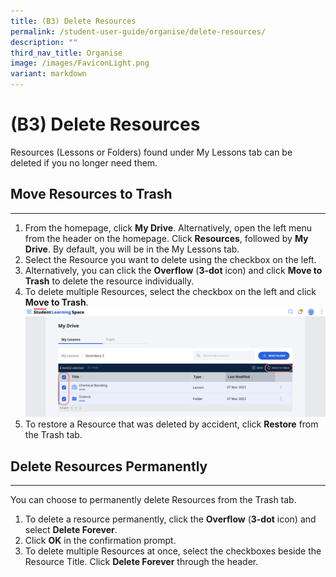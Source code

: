 ```yaml
---
title: (B3) Delete Resources
permalink: /student-user-guide/organise/delete-resources/
description: ""
third_nav_title: Organise
image: /images/FaviconLight.png
variant: markdown
---
```

<h1>(B3) Delete Resources</h1>
<p>Resources (Lessons or Folders) found under My Lessons tab can be deleted if you no longer need them.</p>
		
<h2>Move Resources to Trash</h2>
<hr>
<ol>
  <li>From the homepage, click <strong>My Drive</strong>. Alternatively, open the left menu from the header on the homepage. Click <strong>Resources</strong>, followed by <strong>My Drive</strong>. By default, you will be in the My Lessons tab.</li>
  <li>Select the Resource you want to delete using the checkbox on the left.</li>
  <li>Alternatively, you can click the <strong>Overflow</strong> (<strong>3-dot</strong> icon) and click <strong>Move to Trash</strong> to delete the resource individually.</li>
  <li>To delete multiple Resources, select the checkbox on the left and click <strong>Move to Trash</strong>.</li>
<img src="/images/1Student/O-MoveToTrash.png" alt="Delete Resources #1">
  <li>To restore a Resource that was deleted by accident, click <strong>Restore</strong> from the Trash tab.</li>
</ol>

<h2>Delete Resources Permanently</h2>
<hr>
<p>You can choose to permanently delete Resources from the&nbsp;Trash&nbsp;tab.</p>
<ol>
  <li>To delete a resource permanently, click the <strong>Overflow</strong> (<strong>3-dot</strong> icon) and select <strong>Delete Forever</strong>.</li>
  <li>Click <strong>OK</strong> in the confirmation prompt.</li>
  <li>To delete multiple Resources at once, select the checkboxes beside the Resource Title. Click <strong>Delete Forever</strong> through the header.</li>
</ol>